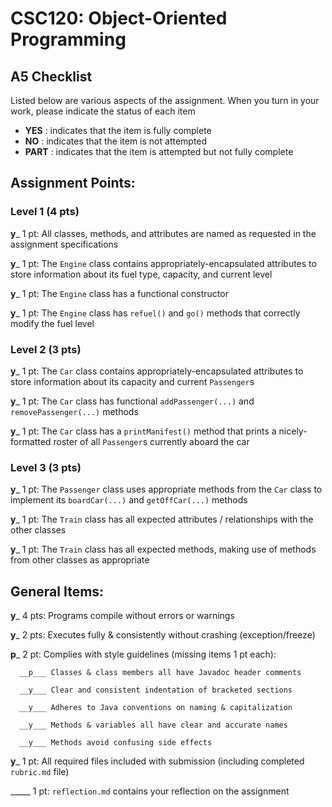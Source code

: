 # CSC120: Object-Oriented Programming
## A5 Checklist

Listed below are various aspects of the assignment.  When you turn in your work, please indicate the status of each item

- **YES** : indicates that the item is fully complete
- **NO** : indicates that the item is not attempted
- **PART** : indicates that the item is attempted but not fully complete


## Assignment Points:

### Level 1 (4 pts)

__y___ 1 pt: All classes, methods, and attributes are named as requested in the assignment specifications

__y___ 1 pt: The `Engine` class contains appropriately-encapsulated attributes to store information about its fuel type, capacity, and current level

__y___ 1 pt: The `Engine` class has a functional constructor

__y___ 1 pt: The `Engine` class has `refuel()` and `go()` methods that correctly modify the fuel level

### Level 2 (3 pts)

__y___ 1 pt: The `Car` class contains appropriately-encapsulated attributes to store information about its capacity and current `Passenger`s

__y___ 1 pt: The `Car` class has functional `addPassenger(...)` and `removePassenger(...)` methods

__y___ 1 pt: The `Car` class has a `printManifest()` method that prints a nicely-formatted roster of all `Passenger`s currently aboard the car

### Level 3 (3 pts)

__y___ 1 pt: The `Passenger` class uses appropriate methods from the `Car` class to implement its `boardCar(...)` and `getOffCar(...)` methods

__y___ 1 pt: The `Train` class has all expected attributes / relationships with the other classes

__y___ 1 pt: The `Train` class has all expected methods, making use of methods from other classes as appropriate



## General Items:

__y___ 4 pts: Programs compile without errors or warnings

__y___ 2 pts: Executes fully & consistently without crashing (exception/freeze)

__p___ 2 pt: Complies with style guidelines (missing items 1 pt each):

      __p___ Classes & class members all have Javadoc header comments

      __y___ Clear and consistent indentation of bracketed sections

      __y___ Adheres to Java conventions on naming & capitalization

      __y___ Methods & variables all have clear and accurate names

      __y___ Methods avoid confusing side effects

__y___ 1 pt: All required files included with submission (including completed `rubric.md` file)

_____ 1 pt: `reflection.md` contains your reflection on the assignment
